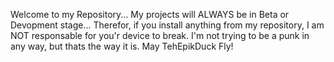 Welcome to my Repository... My projects will ALWAYS be in Beta or Devopment stage... Therefor, if you install anything from my repository, I am NOT responsable for you'r device to break. I'm not trying to be a punk in any way, but thats the way it is. May TehEpikDuck Fly!
